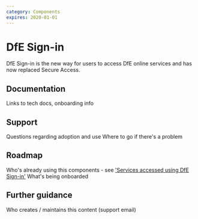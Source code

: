 ```yaml
---
category: Components
expires: 2020-01-01
---
```


# DfE Sign-in
DfE Sign-in is the new way for users to access DfE online services and has now replaced Secure Access.

## Documentation ##
Links to tech docs, onboarding info

## Support ##
Questions regarding adoption and use
Where to go if there's a problem

## Roadmap ##
Who's already using this components - see ['Services accessed using DfE Sign-in'](https://services.signin.education.gov.uk/)
What's being onboarded

## Further guidance ##
Who creates / maintains this content (support email)
